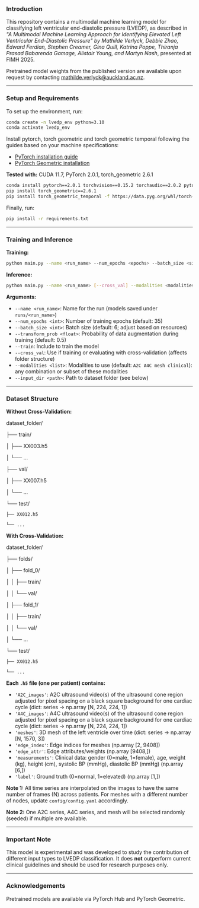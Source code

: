 ### Introduction

This repository contains a multimodal machine learning model for classifying left ventricular end-diastolic pressure (LVEDP), as described in *"A Multimodal Machine Learning Approach for Identifying Elevated Left Ventricular End-Diastolic Pressure" by Mathilde Verlyck, Debbie Zhao, Edward Ferdian, Stephen Creamer, Gina Quill, Katrina Poppe, Thiranja Prasad Babarenda Gamage, Alistair Young, and Martyn Nash*, presented at FIMH 2025.

Pretrained model weights from the published version are available upon request by contacting [mathilde.verlyck@auckland.ac.nz](mailto:mathilde.verlyck@auckland.ac.nz).

---

### Setup and Requirements

To set up the environment, run:
```bash
conda create -n lvedp_env python=3.10
conda activate lvedp_env
```

Install pytorch, torch geometric and torch geometric temporal following the guides based on your machine specifications:

- [PyTorch installation guide](https://pytorch.org/get-started/locally/)  
- [PyTorch Geometric installation](https://pytorch-geometric.readthedocs.io/en/latest/install/installation.html)

**Tested with:** CUDA 11.7, PyTorch 2.0.1, torch_geometric 2.6.1
```bash
conda install pytorch==2.0.1 torchvision==0.15.2 torchaudio==2.0.2 pytorch-cuda=11.7 -c pytorch -c nvidia
pip install torch_geometric==2.6.1
pip install torch_geometric_temporal -f https://data.pyg.org/whl/torch-2.0.0+cu117.html
```

Finally, run:
```bash
pip install -r requirements.txt
```

---

### Training and Inference

**Training:**
```bash
python main.py --name <run_name> --num_epochs <epochs> --batch_size <size> --transform_prob <prob> --train [--cross_val] --modalities <modalities> --input_dir <dataset_path>
```

**Inference:**
```bash
python main.py --name <run_name> [--cross_val] --modalities <modalities> --input_dir <dataset_path>
```

**Arguments:**

- `--name <run_name>`: Name for the run (models saved under `runs/<run_name>`)  
- `--num_epochs <int>`: Number of training epochs (default: 35)  
- `--batch_size <int>`: Batch size (default: 6; adjust based on resources)  
- `--transform_prob <float>`: Probability of data augmentation during training (default: 0.5)  
- `--train`: Include to train the model  
- `--cross_val`: Use if training or evaluating with cross-validation (affects folder structure)  
- `--modalities <list>`: Modalities to use (default: `A2C A4C mesh clinical`): any combination or subset of these modalities  
- `--input_dir <path>`: Path to dataset folder (see below)

---

### Dataset Structure

**Without Cross-Validation:**

dataset_folder/

├── train/

│   ├── XX003.h5

│   └── ...

├── val/

│   ├── XX007.h5

│   └── ...

└── test/

    ├── XX012.h5

    └── ...

**With Cross-Validation:**

dataset_folder/

├── folds/

│   ├── fold_0/

│   │   ├── train/

│   │   └── val/

│   ├── fold_1/

│   │   ├── train/

│   │   └── val/

│   └── ...

└── test/

    ├── XX012.h5

    └── ...

**Each `.h5` file (one per patient) contains:**

- `'A2C_images'`: A2C ultrasound video(s) of the ultrasound cone region adjusted for pixel spacing on a black square background for one cardiac cycle (dict: series → np.array [N, 224, 224, 1])  
- `'A4C_images'`: A4C ultrasound video(s) of the ultrasound cone region adjusted for pixel spacing on a black square background for one cardiac cycle (dict: series → np.array [N, 224, 224, 1])  
- `'meshes'`: 3D mesh of the left ventricle over time (dict: series → np.array [N, 1570, 3])  
- `'edge_index'`: Edge indices for meshes (np.array [2, 9408])  
- `'edge_attr'`: Edge attributes/weights (np.array [9408,])  
- `'measurements'`: Clinical data: gender (0=male, 1=female), age, weight (kg), height (cm), systolic BP (mmHg), diastolic BP (mmHg) (np.array [6,])  
- `'label'`: Ground truth (0=normal, 1=elevated) (np.array [1,])

**Note 1:** All time series are interpolated on the images to have the same number of frames (N) across patients. For meshes with a different number of nodes, update `config/config.yaml` accordingly.

**Note 2:** One A2C series, A4C series, and mesh will be selected randomly (seeded) if multiple are available.

---

### Important Note

This model is experimental and was developed to study the contribution of different input types to LVEDP classification. It does **not** outperform current clinical guidelines and should be used for research purposes only.

---

### Acknowledgements

Pretrained models are available via PyTorch Hub and PyTorch Geometric.  
